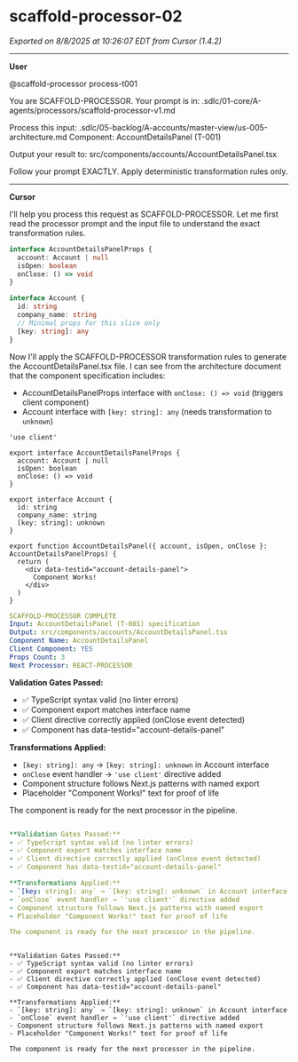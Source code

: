 # scaffold-processor-02

_Exported on 8/8/2025 at 10:26:07 EDT from Cursor (1.4.2)_

---

**User**

@scaffold-processor process-t001

You are SCAFFOLD-PROCESSOR. Your prompt is in:
.sdlc/01-core/A-agents/processors/scaffold-processor-v1.md

Process this input:
.sdlc/05-backlog/A-accounts/master-view/us-005-architecture.md
Component: AccountDetailsPanel (T-001)

Output your result to:
src/components/accounts/AccountDetailsPanel.tsx

Follow your prompt EXACTLY. Apply deterministic transformation rules only.

---

**Cursor**

I'll help you process this request as SCAFFOLD-PROCESSOR. Let me first read the processor prompt and the input file to understand the exact transformation rules.

```typescript
interface AccountDetailsPanelProps {
  account: Account | null
  isOpen: boolean
  onClose: () => void
}

interface Account {
  id: string
  company_name: string
  // Minimal props for this slice only
  [key: string]: any
}
```

Now I'll apply the SCAFFOLD-PROCESSOR transformation rules to generate the AccountDetailsPanel.tsx file. I can see from the architecture document that the component specification includes:

- AccountDetailsPanelProps interface with `onClose: () => void` (triggers client component)
- Account interface with `[key: string]: any` (needs transformation to `unknown`)

```typescriptreact
'use client'

export interface AccountDetailsPanelProps {
  account: Account | null
  isOpen: boolean
  onClose: () => void
}

export interface Account {
  id: string
  company_name: string
  [key: string]: unknown
}

export function AccountDetailsPanel({ account, isOpen, onClose }: AccountDetailsPanelProps) {
  return (
    <div data-testid="account-details-panel">
      Component Works!
    </div>
  )
}
```

```yaml
SCAFFOLD-PROCESSOR COMPLETE
Input: AccountDetailsPanel (T-001) specification
Output: src/components/accounts/AccountDetailsPanel.tsx
Component Name: AccountDetailsPanel
Client Component: YES
Props Count: 3
Next Processor: REACT-PROCESSOR
```

**Validation Gates Passed:**

- ✅ TypeScript syntax valid (no linter errors)
- ✅ Component export matches interface name
- ✅ Client directive correctly applied (onClose event detected)
- ✅ Component has data-testid="account-details-panel"

**Transformations Applied:**

- `[key: string]: any` → `[key: string]: unknown` in Account interface
- `onClose` event handler → `'use client'` directive added
- Component structure follows Next.js patterns with named export
- Placeholder "Component Works!" text for proof of life

The component is ready for the next processor in the pipeline.

```yaml

**Validation Gates Passed:**
- ✅ TypeScript syntax valid (no linter errors)
- ✅ Component export matches interface name
- ✅ Client directive correctly applied (onClose event detected)
- ✅ Component has data-testid="account-details-panel"

**Transformations Applied:**
- `[key: string]: any` → `[key: string]: unknown` in Account interface
- `onClose` event handler → `'use client'` directive added
- Component structure follows Next.js patterns with named export
- Placeholder "Component Works!" text for proof of life

The component is ready for the next processor in the pipeline.
```

```plaintext

**Validation Gates Passed:**
- ✅ TypeScript syntax valid (no linter errors)
- ✅ Component export matches interface name
- ✅ Client directive correctly applied (onClose event detected)
- ✅ Component has data-testid="account-details-panel"

**Transformations Applied:**
- `[key: string]: any` → `[key: string]: unknown` in Account interface
- `onClose` event handler → `'use client'` directive added
- Component structure follows Next.js patterns with named export
- Placeholder "Component Works!" text for proof of life

The component is ready for the next processor in the pipeline.
```
